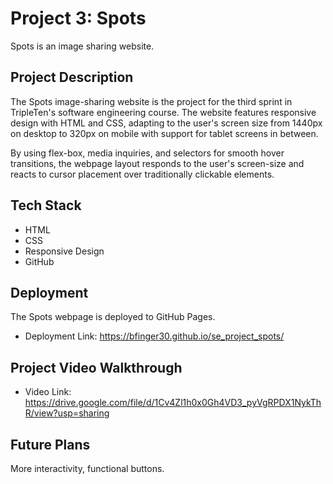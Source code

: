 # Project 3: Spots

Spots is an image sharing website.

## Project Description

The Spots image-sharing website is the project for the third sprint in TripleTen's software engineering course. The website features responsive design with HTML and CSS, adapting to the user's screen size from 1440px on desktop to 320px on mobile with support for tablet screens in between.

By using flex-box, media inquiries, and selectors for smooth hover transitions, the webpage layout responds to the user's screen-size and reacts to cursor placement over traditionally clickable elements.

## Tech Stack

- HTML
- CSS
- Responsive Design
- GitHub

## Deployment

The Spots webpage is deployed to GitHub Pages.

- Deployment Link: https://bfinger30.github.io/se_project_spots/

## Project Video Walkthrough

- Video Link: https://drive.google.com/file/d/1Cv4Zl1h0x0Gh4VD3_pyVgRPDX1NykThR/view?usp=sharing

## Future Plans

More interactivity, functional buttons.

